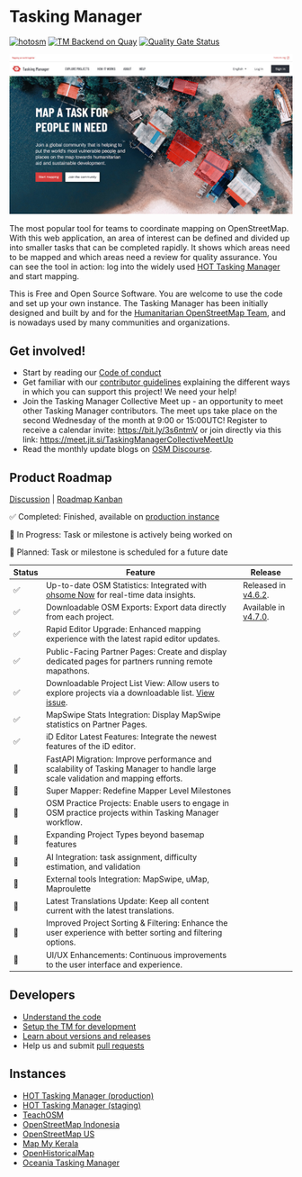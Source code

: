 # Tasking Manager

[![hotosm](https://dl.circleci.com/status-badge/img/gh/hotosm/tasking-manager/tree/develop.svg?style=shield)](https://dl.circleci.com/status-badge/redirect/gh/hotosm/tasking-manager/tree/develop)
[![TM Backend on Quay](https://quay.io/repository/hotosm/tasking-manager/status "Tasking Manager Backend Build")](https://quay.io/repository/hotosm/tasking-manager)
[![Quality Gate Status](https://sonarcloud.io/api/project_badges/measure?project=hotosm_tasking-manager&metric=alert_status)](https://sonarcloud.io/dashboard?id=hotosm_tasking-manager)

![tm-landing-page](./docs/images/screenshot.jpg)

The most popular tool for teams to coordinate mapping on OpenStreetMap. With this web application, an area of interest can be defined and divided up into smaller tasks that can be completed rapidly. It shows which areas need to be mapped and which areas need a review for quality assurance. You can see the tool in action: log into the widely used [HOT Tasking Manager](https://tasks.hotosm.org/) and start mapping.

This is Free and Open Source Software. You are welcome to use the code and set up your own instance. The Tasking Manager has been initially designed and built by and for the [Humanitarian OpenStreetMap Team](https://www.hotosm.org/), and is nowadays used by many communities and organizations.

## Get involved!

* Start by reading our [Code of conduct](docs/developers/code_of_conduct.md)
* Get familiar with our [contributor guidelines](docs/developers/contributing.md) explaining the different ways in which you can support this project! We need your help!
* Join the Tasking Manager Collective Meet up - an opportunity to meet other Tasking Manager contributors. The meet ups take place on the second Wednesday of the month at 9:00 or 15:00UTC! Register to receive a calendar invite: https://bit.ly/3s6ntmV or join directly via this link: https://meet.jit.si/TaskingManagerCollectiveMeetUp
* Read the monthly update blogs on [OSM Discourse](https://community.openstreetmap.org/c/general/38/all).

## Product Roadmap

[Discussion](https://github.com/hotosm/tasking-manager/discussions/6688) | [Roadmap Kanban](https://github.com/orgs/hotosm/projects/41/views/1)


✅ Completed: Finished, available on [production instance](https://tasks.hotosm.org)

🔄 In Progress: Task or milestone is actively being worked on

📅 Planned: Task or milestone is scheduled for a future date



Status | Feature | Release
-------|---------|---------
✅ | Up-to-date OSM Statistics: Integrated with [ohsome Now](https://stats.now.ohsome.org/) for real-time data insights.| Released in [v4.6.2](https://github.com/hotosm/tasking-manager/releases/tag/v4.6.2).
✅ | Downloadable OSM Exports: Export data directly from each project. | Available in[ v4.7.0](https://github.com/hotosm/tasking-manager/releases/tag/v4.7.0).
✅ | Rapid Editor Upgrade: Enhanced mapping experience with the latest rapid editor updates.
✅ | Public-Facing Partner Pages: Create and display dedicated pages for partners running remote mapathons.
✅ | Downloadable Project List View: Allow users to explore projects via a downloadable list. [View issue](https://github.com/hotosm/tasking-manager/issues/3394).
✅ | MapSwipe Stats Integration: Display MapSwipe statistics on Partner Pages.
✅ | iD Editor Latest Features: Integrate the newest features of the iD editor.
🔄 | FastAPI Migration: Improve performance and scalability of Tasking Manager to handle large scale validation and mapping efforts.
🔄 | Super Mapper: Redefine Mapper Level Milestones
🔄 | OSM Practice Projects: Enable users to engage in OSM practice projects within Tasking Manager workflow.
📅 | Expanding Project Types beyond basemap features
📅 | AI Integration: task assignment, difficulty estimation, and validation
📅 | External tools Integration: MapSwipe, uMap, Maproulette
📅 | Latest Translations Update: Keep all content current with the latest translations.
📅 | Improved Project Sorting & Filtering: Enhance the user experience with better sorting and filtering options.
📅 | UI/UX Enhancements: Continuous improvements to the user interface and experience.





## Developers

* [Understand the code](./docs/developers/understanding-the-code.md)
* [Setup the TM for development](./docs/developers/development-setup.md)
* [Learn about versions and releases](./docs/developers/versions-and-releases.md)
* Help us and submit [pull requests](https://github.com/hotosm/tasking-manager/pulls)

## Instances
* [HOT Tasking Manager (production)](https://tasks.hotosm.org)
* [HOT Tasking Manager (staging)](https://tasks-stage.hotosm.org)
* [TeachOSM](https://tasks.teachosm.org/)
* [OpenStreetMap Indonesia](https://tasks-indonesia.hotosm.org/)
* [OpenStreetMap US](https://tasks.openstreetmap.us/)
* [Map My Kerala](https://mapmykerala.in/)
* [OpenHistoricalMap](https://tasks.openhistoricalmap.org)
* [Oceania Tasking Manager](https://tasks.smartcitiestransport.com/)
